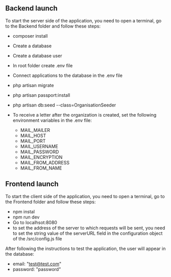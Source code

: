 
## Backend launch

To start the server side of the application, you need to open a terminal, go to the Backend folder and follow these steps:

- composer install
- Create a database
- Create a database user
- In root folder create .env file
- Connect applications to the database in the .env file
- php artisan migrate
- php artisan passport:install
- php artisan db:seed --class=OrganisationSeeder
- To receive a letter after the organization is created, set the following environment variables in the .env file:

	- MAIL_MAILER
	- MAIL_HOST
	- MAIL_PORT
	- MAIL_USERNAME
	- MAIL_PASSWORD
	- MAIL_ENCRYPTION
	- MAIL_FROM_ADDRESS
	- MAIL_FROM_NAME


## Frontend launch

To start the client side of the application, you need to open a terminal, go to the Frontend folder and follow these steps:

- npm instal
- npm run dev
- Go to localhsot:8080
- to set the address of the server to which requests will be sent, you need to set the string value of the serverURL field in the configuration object of the /src/config.js file

After following the instructions to test the application, the user will appear in the database:

 - email: "test@test.com"
 - password: "password"